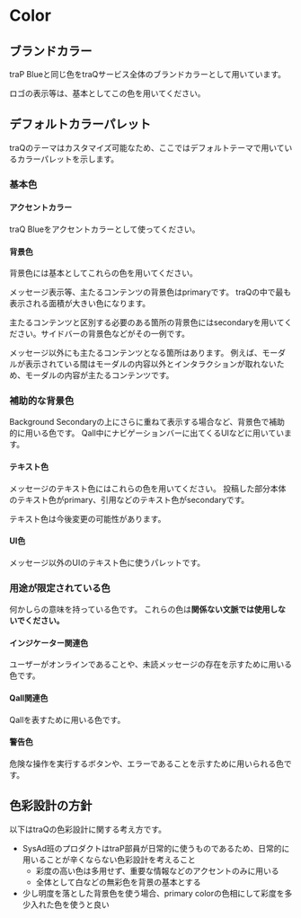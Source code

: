 # Color

## ブランドカラー
<color-panel title="traQ Blue" hex="005BAC" />
traP Blueと同じ色をtraQサービス全体のブランドカラーとして用いています。

ロゴの表示等は、基本としてこの色を用いてください。

## デフォルトカラーパレット
traQのテーマはカスタマイズ可能なため、ここではデフォルトテーマで用いているカラーパレットを示します。

### 基本色

#### アクセントカラー
<color-panel title="traQ Blue" hex="005BAC" />
traQ Blueをアクセントカラーとして使ってください。

#### 背景色
<link-card-container>
<color-panel title="Background-primary" hex="FFFFFF" />
<color-panel title="Background-secondary" hex="F0F2F5" />
</link-card-container>
背景色には基本としてこれらの色を用いてください。

メッセージ表示等、主たるコンテンツの背景色はprimaryです。
traQの中で最も表示される面積が大きい色になります。

主たるコンテンツと区別する必要のある箇所の背景色にはsecondaryを用いてください。サイドバーの背景色などがその一例です。

<callout title="主たるコンテンツ？" >
メッセージ以外にも主たるコンテンツとなる箇所はあります。
例えば、モーダルが表示されている間はモーダルの内容以外とインタラクションが取れないため、モーダルの内容が主たるコンテンツです。
</callout>


### 補助的な背景色
<link-card-container>
<color-panel title="Background-tertiary" hex="E2E5E9" />
</link-card-container>

Background Secondaryの上にさらに重ねて表示する場合など、背景色で補助的に用いる色です。
Qall中にナビゲーションバーに出てくるUIなどに用いています。

#### テキスト色
<link-card-container>
<color-panel title="Text-primary" hex="333333" />
<color-panel title="Text-secondary" hex="79797A" />
</link-card-container>

メッセージのテキスト色にはこれらの色を用いてください。
投稿した部分本体のテキスト色がprimary、引用などのテキスト色がsecondaryです。

<callout type="danger" >
テキスト色は今後変更の可能性があります。
</callout>

#### UI色
<link-card-container>
<color-panel title="UI-primary" hex="49535B" />
<color-panel title="UI-secondary" hex="6B7D8A" />
<color-panel title="UI-tertiary" hex="CED6DB" />
</link-card-container>

メッセージ以外のUIのテキスト色に使うパレットです。

### 用途が限定されている色

何かしらの意味を持っている色です。
これらの色は**関係ない文脈では使用しないでください。**

#### インジケーター関連色
<link-card-container>
<color-panel title="Accent-online" hex="28F0E4" />
<color-panel title="Accent-notied" hex="F2994A" />
</link-card-container>

ユーザーがオンラインであることや、未読メッセージの存在を示すために用いる色です。

#### Qall関連色
<link-card-container>
<color-panel title="Common-qall" hex="00ACA2" />
</link-card-container>

Qallを表すために用いる色です。

#### 警告色
<link-card-container>
<color-panel title="Accent-error" hex="F26451" />
</link-card-container>

危険な操作を実行するボタンや、エラーであることを示すために用いられる色です。


## 色彩設計の方針

以下はtraQの色彩設計に関する考え方です。

- SysAd班のプロダクトはtraP部員が日常的に使うものであるため、日常的に用いることが辛くならない色彩設計を考えること
    - 彩度の高い色は多用せず、重要な情報などのアクセントのみに用いる
    - 全体として白などの無彩色を背景の基本とする
- 少し明度を落とした背景色を使う場合、primary colorの色相にして彩度を多少入れた色を使うと良い
